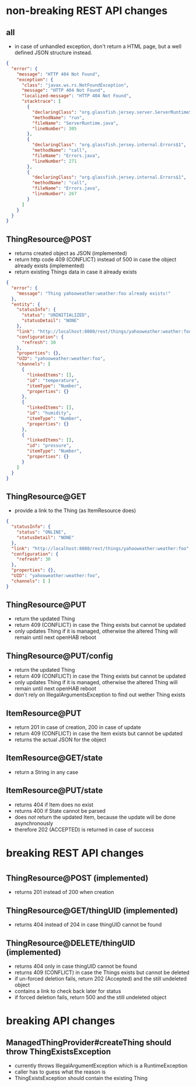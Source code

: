 # non-breaking REST API changes

## all
* in case of unhandled exception, don't return a HTML page, but a well defined JSON structure instead. 

```json
{
  "error": {
    "message": "HTTP 404 Not Found",
    "exception": {
      "class": "javax.ws.rs.NotFoundException",
      "message": "HTTP 404 Not Found",
      "localized-message": "HTTP 404 Not Found",
      "stacktrace": [
        {
          "declaringClass": "org.glassfish.jersey.server.ServerRuntime$2",
          "methodName": "run",
          "fileName": "ServerRuntime.java",
          "lineNumber": 305
        },
        {
          "declaringClass": "org.glassfish.jersey.internal.Errors$1",
          "methodName": "call",
          "fileName": "Errors.java",
          "lineNumber": 271
        },
        {
          "declaringClass": "org.glassfish.jersey.internal.Errors$1",
          "methodName": "call",
          "fileName": "Errors.java",
          "lineNumber": 267
        }
      ]
    }
  }
}
```

## ThingResource@POST
* returns created object as JSON (implemented)
* return http code 409 (CONFLICT) instead of 500 in case the object already exists (implemented)
* return existing Things data in case it already exists

```json
{
  "error": {
    "message": "Thing yahooweather:weather:foo already exists!"
  },
  "entity": {
    "statusInfo": {
      "status": "UNINITIALIZED",
      "statusDetail": "NONE"
    },
	"link": "http://localhost:8080/rest/things/yahooweather:weather:foo",
    "configuration": {
      "refresh": 30
    },
    "properties": {},
    "UID": "yahooweather:weather:foo",
    "channels": [
      {
        "linkedItems": [],
        "id": "temperature",
        "itemType": "Number",
        "properties": {}
      },
      {
        "linkedItems": [],
        "id": "humidity",
        "itemType": "Number",
        "properties": {}
      },
      {
        "linkedItems": [],
        "id": "pressure",
        "itemType": "Number",
        "properties": {}
      }
    ]
  }
}
```

## ThingResource@GET
* provide a link to the Thing (as ItemResource does)
```json
{
  "statusInfo": {
    "status": "ONLINE",
    "statusDetail": "NONE"
  },
  "link": "http://localhost:8080/rest/things/yahooweather:weather:foo",
  "configuration": {
    "refresh": 30
  },
  "properties": {},
  "UID": "yahooweather:weather:foo",
  "channels": [ ]
}
```

## ThingResource@PUT
* return the updated Thing
* return 409 (CONFLICT) in case the Thing exists but cannot be updated
* only updates Thing if it is managed, otherwise the altered Thing will remain until next openHAB reboot

## ThingResource@PUT/config
* return the updated Thing
* return 409 (CONFLICT) in case the Thing exists but cannot be updated
* only updates Thing if it is managed, otherwise the altered Thing will remain until next openHAB reboot
* don't rely on IllegalArgumentsException to find out wether Thing exists

## ItemResource@PUT
* return 201 in case of creation, 200 in case of update
* return 409 (CONFLICT) in case the Item exists but cannot be updated
* returns the actual JSON for the object


## ItemResource@GET/state
* return a String in any case

## ItemResource@PUT/state
* returns 404 if Item does no exist
* returns 400 if State cannot be parsed
* does *not* return the updated Item, because the update will be done asynchronously
* therefore 202 (ACCEPTED) is returned in case of success



#
# breaking REST API changes
#

## ThingResource@POST (implemented)
* returns 201 instead of 200 when creation

## ThingResource@GET/thingUID (implemented)
* returns 404 instead of 204 in case thingUID cannot be found  

## ThingResource@DELETE/thingUID (implemented)
* returns 404 only in case thingUID cannot be found
* returns 409 (CONFLICT) in case the Things exists but cannot be deleted
* if un-forced deletion fails, return 202 (Accepted) and the still undeleted object
 * contains a link to check back later for status
* if forced deletion fails, return 500 and the still undeleted object 


# breaking API changes

## ManagedThingProvider#createThing should throw ThingExistsException
* currently throws IllegalArgumentException which is a RuntimeException
 * caller has to guess what the reason is
* ThingExistsException should contain the existing Thing